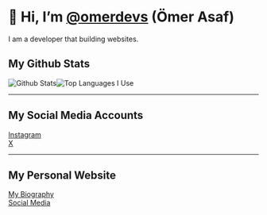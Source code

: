 # 👋 Hi, I’m [@omerdevs](https://github.com/omerdevs) (Ömer Asaf)
I am a developer that building websites.

## My Github Stats
<div style="display: flex;align-items: start;justify-content: start">
  <img alt="Github Stats" src="https://github-readme-stats.vercel.app/api?username=omerdevs&show_icons=true&theme=tokyonight">
  <img alt="Top Languages I Use" src="https://github-readme-stats.vercel.app/api/top-langs/?username=omerdevs&hide_progress=true&theme=tokyonight">
</div>

---

## My Social Media Accounts
[Instagram](https://instagram.com/omer.devs)<br/>
[X](https://x.com/devs_omer)

---
## My Personal Website
[My Biography](https://omerdevs.social/about-me)<br/>
[Social Media](https://omerdevs.social/login)
